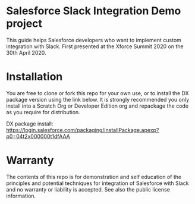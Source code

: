 # Salesforce Slack Integration Demo project

This guide helps Salesforce developers who want to implement custom integration with Slack. First presented at the Xforce Summit 2020 on the 30th April 2020.

# Installation

You are free to clone or fork this repo for your own use, or to install the DX package version using the link below. It is strongly recommended you only install into a Scratch Org or Developer Edition org and repackage the code as you require for distribution.

DX package install: https://login.salesforce.com/packaging/installPackage.apexp?p0=04t2x000000t1dfAAA

# Warranty

The contents of this repo is for demonstration and self education of the principles and potential techniques for integration of Salesforce with Slack and no warranty or liability is accepted. See also the public license information.
